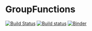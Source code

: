 # GroupFunctions
[![Build Status](https://travis-ci.org/davidamaro/GroupFunctions.jl.svg?branch=master)](https://travis-ci.org/davidamaro/GroupFunctions.jl) 
[![Build status](https://ci.appveyor.com/api/projects/status/1l0wkv6isffameka?svg=true)](https://ci.appveyor.com/project/davidamaro/groupfunctions-jl)
[![Binder](https://mybinder.org/badge_logo.svg)](https://mybinder.org/v2/gh/davidamaro/GroupFunctions.jl/notebook?filepath=notebooks%2Fsumrules.ipynb)
